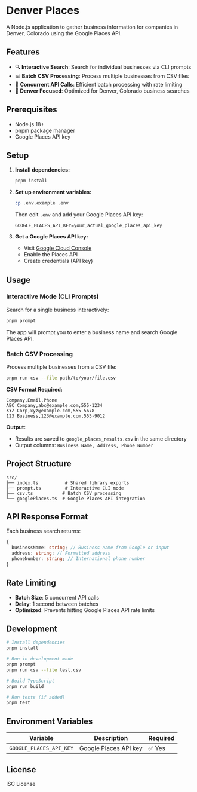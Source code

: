 # Denver Places

A Node.js application to gather business information for companies in Denver, Colorado using the Google Places API.

## Features

- 🔍 **Interactive Search**: Search for individual businesses via CLI prompts
- 📊 **Batch CSV Processing**: Process multiple businesses from CSV files
- 🚀 **Concurrent API Calls**: Efficient batch processing with rate limiting
- 📍 **Denver Focused**: Optimized for Denver, Colorado business searches

## Prerequisites

- Node.js 18+
- pnpm package manager
- Google Places API key

## Setup

1. **Install dependencies:**

   ```bash
   pnpm install
   ```

2. **Set up environment variables:**

   ```bash
   cp .env.example .env
   ```

   Then edit `.env` and add your Google Places API key:

   ```env
   GOOGLE_PLACES_API_KEY=your_actual_google_places_api_key
   ```

3. **Get a Google Places API key:**
   - Visit [Google Cloud Console](https://console.cloud.google.com/)
   - Enable the Places API
   - Create credentials (API key)

## Usage

### Interactive Mode (CLI Prompts)

Search for a single business interactively:

```bash
pnpm prompt
```

The app will prompt you to enter a business name and search Google Places API.

### Batch CSV Processing

Process multiple businesses from a CSV file:

```bash
pnpm run csv --file path/to/your/file.csv
```

**CSV Format Required:**

```csv
Company,Email,Phone
ABC Company,abc@example.com,555-1234
XYZ Corp,xyz@example.com,555-5678
123 Business,123@example.com,555-9012
```

**Output:**

- Results are saved to `google_places_results.csv` in the same directory
- Output columns: `Business Name, Address, Phone Number`

## Project Structure

```
src/
├── index.ts          # Shared library exports
├── prompt.ts         # Interactive CLI mode
├── csv.ts           # Batch CSV processing
└── googlePlaces.ts  # Google Places API integration
```

## API Response Format

Each business search returns:

```typescript
{
  businessName: string; // Business name from Google or input
  address: string; // Formatted address
  phoneNumber: string; // International phone number
}
```

## Rate Limiting

- **Batch Size**: 5 concurrent API calls
- **Delay**: 1 second between batches
- **Optimized**: Prevents hitting Google Places API rate limits

## Development

```bash
# Install dependencies
pnpm install

# Run in development mode
pnpm prompt
pnpm run csv --file test.csv

# Build TypeScript
pnpm run build

# Run tests (if added)
pnpm test
```

## Environment Variables

| Variable                | Description           | Required |
| ----------------------- | --------------------- | -------- |
| `GOOGLE_PLACES_API_KEY` | Google Places API key | ✅ Yes   |

## License

ISC License
